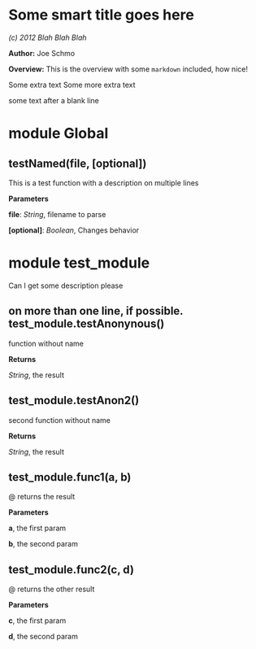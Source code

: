 Some smart title goes here
==========================
*(c) 2012 Blah Blah Blah*

**Author:** Joe Schmo

**Overview:** This is the overview with some `markdown` included, how nice!

Some extra text
Some more extra text

some text after a blank line


module Global
=============
testNamed(file, \[optional\])
-----------------------------
This is a test function
with a description on multiple lines


**Parameters**

**file**:  *String*,  filename to parse

**[optional]**:  *Boolean*,  Changes behavior

module test_module
==================
Can I get some description please

on more than one line, if possible.
test_module.testAnonynous()
---------------------------
function without name


**Returns**

*String*,  the result

test_module.testAnon2()
-----------------------
second function without name


**Returns**

*String*,  the result

test_module.func1(a, b)
-----------------------
@ returns the result


**Parameters**

**a**,  the first param

**b**,  the second param

test_module.func2(c, d)
-----------------------
@ returns the other result


**Parameters**

**c**,  the first param

**d**,  the second param

